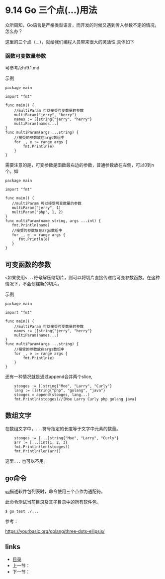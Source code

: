 # 9.14 Go 三个点(...)用法

众所周知，Go语言是严格类型语言，而开发的时候又遇到传入参数不定的情况，怎么办？

这里的三个点（...），就给我们编程人员带来很大的灵活性,具体如下

### 函数可变数量参数

可参考/zh/9.1.md

示例

```
package main

import "fmt"

func main() {
	//multiParam 可以接受可变数量的参数
	multiParam("jerry", "herry")
	names := []string{"jerry", "herry"}
	multiParam(names...)
}
func multiParam(args ...string) {
	//接受的参数放在args数组中
	for _, e := range args {
		fmt.Println(e)
	}
}
```

需要注意的是，可变参数是函数最右边的参数，普通参数放在左侧，可以0到n个。如

```
package main

import "fmt"

func main() {
   //multiParam 可以接受可变数量的参数
   multiParam("jerry", 1)
   multiParam("php", 1, 2)
}
func multiParam(name string, args ...int) {
   fmt.Println(name)
   //接受的参数放在args数组中
   for _, e := range args {
      fmt.Println(e)
   }
}
```

## 可变函数的参数

`s`如果使用`s...`符号解压缩切片，则可以将切片直接传递给可变参数函数。在这种情况下，不会创建新的切片。

示例

```
package main

import "fmt"

func main() {
	//multiParam 可以接受可变数量的参数
	names := []string{"jerry", "herry"}
	multiParam(names...)
}
func multiParam(args ...string) {
	//接受的参数放在args数组中
	for _, e := range args {
		fmt.Println(e)
	}
}
```

还有一种情况就是通过append合并两个slice,

```
	stooges := []string{"Moe", "Larry", "Curly"}
	lang := []string{"php", "golang", "java"}
	stooges = append(stooges, lang...)
	fmt.Println(stooges)//[Moe Larry Curly php golang java]
```



## 数组文字

在数组文字中，`...`符号指定的长度等于文字中元素的数量。

```
	stooges := [...]string{"Moe", "Larry", "Curly"}
	arr := [...]int{1, 2, 3}
	fmt.Println(len(stooges))
	fmt.Println(len(arr))
```

这里`...` 也可以不用。



## go命令

[`go`](https://golang.org/cmd/go/)描述软件包列表时，命令使用三个点作为通配符。

此命令测试当前目录及其子目录中的所有软件包。

```
$ go test ./...
```

参考：

https://yourbasic.org/golang/three-dots-ellipsis/

## links

- [目录](/zh/preface.md)
- 上一节：
- 下一节：

